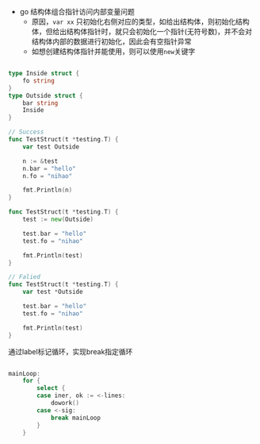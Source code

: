 
- go 结构体组合指针访问内部变量问题
  - 原因，`var xx` 只初始化右侧对应的类型，如给出结构体，则初始化结构体，但给出结构体指针时，就只会初始化一个指针(无符号数)，并不会对结构体内部的数据进行初始化，因此会有空指针异常
  - 如想创建结构体指针并能使用，则可以使用`new`关键字

```go

type Inside struct {
	fo string
}
type Outside struct {
	bar string
	Inside
}

// Success
func TestStruct(t *testing.T) {
	var test Outside

	n := &test
	n.bar = "hello"
	n.fo = "nihao"

	fmt.Println(n)
}

func TestStruct(t *testing.T) {
	test := new(Outside)

	test.bar = "hello"
	test.fo = "nihao"

	fmt.Println(test)
}

// Falied
func TestStruct(t *testing.T) {
	var test *Outside

	test.bar = "hello"
	test.fo = "nihao"

	fmt.Println(test)
}
```

通过label标记循环，实现break指定循环

```go

mainLoop:
	for {
		select {
		case iner, ok := <-lines:
			dowork()
		case <-sig:
			break mainLoop
		}
	}
```